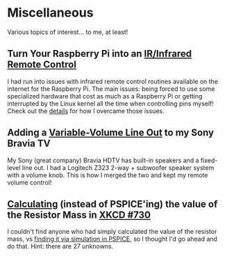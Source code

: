 # Miscellaneous
Various topics of interest... to me, at least!

## Turn Your Raspberry Pi into an [IR/Infrared Remote Control](./RaspberryPi_InfraredRemoteControl/)
I had run into issues with infrared remote control routines available on the internet for the Raspberry Pi.  The main issues:  being forced to use some specialized hardware that cost as much as a Raspberry Pi or getting interrupted by the Linux kernel all the time when controlling pins myself!  Check out the [details](./RaspberryPi_InfraredRemoteControl) for how I overcame those issues.

## Adding a [Variable-Volume Line Out](./Adding_Variable_Volume_LineOut_to_TV) to my Sony Bravia TV
My Sony (great company) Bravia HDTV has built-in speakers and a fixed-level line out.  I had a Logitech Z323 2-way + subwoofer speaker system with a volume knob.  This is how I merged the two and kept my remote volume control!

## [Calculating](./) (instead of PSPICE'ing) the value of the Resistor Mass in [XKCD #730](https://xkcd.com/730/)
I couldn't find anyone who had simply calculated the value of the resistor mass, vs [finding it via simulation in PSPICE](https://www.reddit.com/r/xkcd/comments/7wchnq/value_of_resistor_network_in_730/), so I thought I'd go ahead and do that.  Hint:  there are 27 unknowns.
